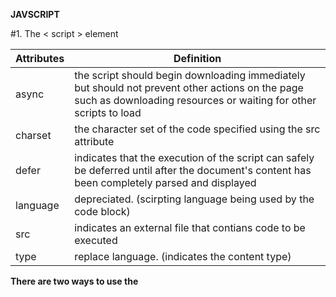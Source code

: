 **JAVSCRIPT**



#1. The < script > element

| Attributes | Definition                                                   |
| ---------- | ------------------------------------------------------------ |
| async      | the script should begin downloading immediately but should not prevent other actions on the page such as downloading resources or waiting for other scripts to load |
| charset    | the character set of the code specified using the src attribute |
| defer      | indicates that the execution of the script can safely be deferred until after the document's content has been completely parsed and displayed |
| language   | depreciated. (scirpting language being used by the code block) |
| src        | indicates an external file that contians code to be executed |
| type       | replace language. (indicates the content type)               |



**There are two ways to use the <script> element:**

1.) inline JavaScript code

```javascript
<script type="text/javascript">
	function sayHi() {
        alert('Hi!');
	}
</script>
```

2.) External Javascript file

```javascript
<script type="text/javascript" src="example.js"></script>	
```



**Tag Placement**

Tags are placed before the closing <body> tag to prevent a noticeable delay in page rendering, during which the browser will be completely blank. 

```javascript
<!DOCTYPE html>
<html>
	<head>
    	<title>Example HTML Page</title>
		<script type="text/javascript" src="example.js"></script>
		<script type="text/javascript" src="example2.js"></script>
	</head>
	<body>
		<!-- content here -->
	</body>
</html>
```



**Deferred Scripts**

The purpose of defer is to indicate that a script won't be changing the structure of the page as it executes.

```javascript
<!DOCTYPE html>
<html>
	<head>
    	<title>Example HTML Page</title>
		<script type="text/javascript" defer src="example.js"></script>
		<script type="text/javascript" defer src="example2.js"></script>
	</head>
	<body>
		<!-- content here -->
	</body>
</html>
```

**Asynchronous Scripts**

similar to defer in that it changes the way the script is processed. Async are not guaranteed to execute in the order in which they are specified but it signals the browser to begin downloading the file immediately. 

```javascript
<!DOCTYPE html>
<html>
	<head>
    	<title>Example HTML Page</title>
		<script type="text/javascript" async src="example.js"></script>
		<script type="text/javascript" async src="example2.js"></script>
	</head>
	<body>
		<!-- content here -->
	</body>
</html>
```

NOTE: The purpose of specifying an async script is to indicate that the page need not wait for the script to be downloaded and executed before continuing to load, and it also need not wait for another scripot to load and execute before it can do the same. 



Summary: 

Advantages of external file are: 

1. Maintainability
2. Caching
3. Future Proof



# 2. Basic Javascript

**Syntax**

1. Case sensitivity -- variables, function names, and operators are all case-sensitive.
2. Identifiers -- the name of a variable, function, property, or function argument. 
   - the first character must be a letter , an underscore or a dollar sign.
   - all other characters may be letters, underscores, dollar signs, or numbers.

**Comments**

A single line comment begins with two forward-slash characters

```javascript
// Single line comment
```

A multi line comment begins with a forward slash and asterisk and ends with the opposite.

```javascript
/* 
    multi-line 
    comment 
*/
```



**Strict Mode**

strict mode changes many parts of how JavaScript is executed, where some of the erratic behavior is adderssed and errors are thrown for unsafe activities. 

```javascript
"use strict";
```



**Variable**

variable can hold any type of data

```javascript
let mesage;
```

**Data Types**

| Primitive Data Types (B, U, N, S) |
| --------------------------------- |
| boolean                           |
| undefined                         |
| null                              |
| number                            |
| string                            |



**Type of Operator**

to determine the data tpe of a given variable

```javascript
alert(typeof message);
```

1. Undefined type

   - has only one value, which is the special value undefined.

2. Null type

   - has only one value, the special value null

     NOTE: When defining a variable that is meant to later hold an object, it is advisable to initialize the variable to null.

3. Boolean type

   - has only two literal values: true and false

4. Number type

   - either octal (base 8) or hexadecimal (base 16) literals.

   - floating-point value (decimal):

     ```javascript
     let floatNum = 1.1;
     ```

   - NaN -- used to indicate when an operation intended to return a number has failed.

   - Number Conversion

     a. Number() -- can be used on any data type

     b. parseFloat() -- converting strings to float

     c. parseInt() -- converting strings to int

5. String Type

   - a sequence of zero or more 16-bit unicode characters and string can be determined by double quotes ("") or single quotes('')
   - Strings are immutable -- they are created, their values cannot change
   - Character literals

   | Literal | Meaning                                                     |
   | ------- | ----------------------------------------------------------- |
   | \n      | New line                                                    |
   | \t      | Tab                                                         |
   | \b      | Backspace                                                   |
   | \r      | Carriage return                                             |
   | \f      | Form feed                                                   |
   | \\\     | backslash                                                   |
   | \'      | Single quote ( ' ' )                                        |
   | \"      | Double qoute (" ")                                          |
   | \xnn    | A character represented by hexadecimal code nn              |
   | \unnn   | A unicode character represented by the hexadecimal code nnn |
   |         |                                                             |

   - Convert to a string

     - toString() method -- available on values that are numbers, Booleans, objects, and strings
     - String() -- returns literal text for the values

   - Object Type

     - Objects are created by using the new operator followed by the name of the object type to create

     ```javascript
     let o = new Object();
     ```

     - Each object instance has the following properties and methods

       

   | Methods                            | Properties                                                   |
   | ---------------------------------- | ------------------------------------------------------------ |
   | constructor                        | function that was used to create the object                  |
   | hasOwnProperty(propertyName)       | indicates if the given property exists on the object instance. |
   | isPrototypeOf(object)              | determines if the object is a protype of another object.     |
   | propertyIsEnumerable(propertyName) | Indicates if the given property can be enumerated using for-in statement |
   | toLocalString()                    | returns a string representation of the object that is appropriate for the locale of execution environment |
   | valueOf()                          | Returns a string, number, or boolean equivalent of the object |
   |                                    |                                                              |

**Operators**

-- set of operators that can be used to manipulate data values.

**Unary Operators**

-- increment and decrement operators

```javascript
let age = 29;
++age;
```

-- unary plus and minus

```javascript
let num = 25;
num = -num; //-25
```

**Boolean Operators**

1. Logical NOT -- returns a Boolean value, regardless of the daa type it's used on.

   ```javascript
   alert(!false); // true
   ```

2. Logical AND

   | Operand 1 | Operand 2 | Result |
   | --------- | --------- | ------ |
   | true      | true      | true   |
   | true      | false     | false  |
   | false     | true      | false  |
   | false     | false     | fasle  |
   |           |           |        |

3. Logical OR

   | Operand 1 | Operand 2 | Result |
   | --------- | --------- | ------ |
   | true      | true      | true   |
   | true      | false     | true   |
   | false     | true      | true   |
   | false     | false     | false  |

**Mulitplicative Opertors**

```javascript
/** MULTIPLICATION **/
let result = 1 * 2; // 2

/** DIVISION **/
let result = 6 / 3; // 2

/** MODULUS **/
let result = 26 % 5 // 1
```

**Additive Operators**

```javascript
/** ADD **/
let result = 1 + 2; //3

/** SUBTRACT **/
let result = 5 - 4; //1
```

**Relational Operators**

```javascript
let result = 5 > 3 //true
```

**Equality Operators**

| Expression        | Value |
| ----------------- | ----- |
| null == undefined | true  |
| "NaN" == NaN      | false |
| 5 == NaN          | false |
| NaN == NaN        | false |
| NaN != NaN        | true  |
| false == 0        | true  |
| true == 1         | true  |
| true == 2         | false |
| undefined == 0    | false |
| null == 0         | false |
| "5" == 5          | true  |
|                   |       |

**Conditional Operator**

```javascript
/** TERNARY OPERATOR **/

variable = boolean_expression ? true_value : false_value;
```



**Assignment Operator**

| Operator             | Assign |
| -------------------- | ------ |
| multiply             | *=     |
| divide               | /=     |
| modulus              | %=     |
| add                  | +=     |
| subtract             | -=     |
| left shift           | <<=    |
| signed right shift   | >>=    |
| unsigned right shift | >>>=   |
|                      |        |

**Comma Operator**

-- allows execution of more than one operation in a single statement.

```javascript
let num1 = 1, num2 = 2, num3 =3;
```

**Statement**

1. If statement 

   ```javascript
   let i = 15;
   if ( i > 25) {
       alert('greater than 25');
   } else {
       alert('lesser than 25');
   }
   ```

2. Do-while statement

   ```javascript
   do {
       statement
   } while (expression)
   ```

3. While statement

   ```javascript
   let i = 0;
   while(expression) {
       statement
   }
   ```

4. For statement

   ```javascript
   let count = 10;
   
   for(let i = 0; i < count; i++) {
       alert(i);
   }
   ```

5. For -in statement

   ```javascript
   for (let property in expression) {
       statement;
   }
   ```

6. Labeled Statement

   ```javascript
   label: statement
   ```

7. Break and continue statement

   ```javascript
   let num = 0;
   
   for (let i = 0; i < 10; i++) {
       if(i % 5 === 0) {
           break; 
           // continue;
       }
       num++;
   	
   }
   alert(num);
   ```

8. With Statement

   ```javascript
   /**
       let qs = location.search.substring(1);
       let hostName = location.hostname;
       let url = location.href;
   **/
   
   with(location) {
       let qs = search.substring(1);
       let hostName = hostname;
       let url = href;
   }
   ```

9. Switch Statement

   ```javascript
   switch(expression) {
       case value: statement
       break;
       
       case value: statement
       break;
       
       default: statement
   }
   ```

**Functions**

```javascript
function functionName(arg0, arg1,...,argN) {
    statements;
};
```

NOTE: 

Functions cannot be overloaded. functions don't have signatures, because the arguments are represented as an array containing zero or more values. Without function signatures, true overloading is not possible. 



# 3. Variable, Scope, and Memory

**Primitive and reference value**

Primitive value -- are simple atomic piecees of data. Primitive values can't have properties added to them even though attempting to do so won't cause an error. 

Reference value -- are objects that may be made up of multiple values. When manipulating objects, you're really working on reference to that object rather than the actual object itself.



**Dynamic Properties**

primitive and reference values are defined similarly: a variable is created and assigned a value.

```javascript
let person = new Object();
person.name = "Nicholas";
alert(person.name); //"Nicholas"
```

**Copying Values**

primitive and reference values act differenlty when copied from one variable to another.

```javascript
let num1 = 5;
let num2 = num1; //5
```

**Argument Passing**

All function arguments are passed by value.

if the value is primitive, then it acts just like a primitive variable copy, if the value is reference, it acts just like a refernce variable copy.

```javascript
funtion addTen(num) {
    num += 10;
    return num;
}

let count = 20;
let result = addTen(count);
alert(count); //20 -- no change
alert(result); //30
```

**Determining Type**

typeof operator is the best way to determine if a variable is a primitive type.

**Garbage Collection**

execution environment is responsible for managing the memory required during code execution. JavaScript frees developers from worrying about memory amangement by automatically allocatin what is needed and reclaiming memory that is no longer being used. 

**Mark and Sweep**

when a variable comes into context, such as when a variable is declared inside a function, it is flagged as being in context.

When the garabage collector runs, it marks all variables stored in memory. It then clears its mark off of variables that are in context and variables that are referenced by in-context variables. The variables that are marked after that are considered ready for deletion, because they can't be reached by any in-context  variables. The garbage collector then does a memory sweep, destroying each of the marked values and reclaiming the memory associated with them. 

**Reference Counting**

every value keeps track of how many references are made to it. When a variable is declared and a reference value is assigned, the reference count is one. If another variable is then assigned to the same value, the reference count is incremented. 

**Performance**

The garbage collector runs periodically and can potentially be an expensive process if there are a large number of variable allocations in memory, so the timing of the garbage-collection process is important. 

**Managing Memory**

In a garbage-collected programming environment, developers typically don't have to worry about memory management. Keeping the amount of used memory to a minimum leads to a better page performance. 



# 4. Reference Type

**The Object Type**

1. New Operator

   ```javascript
   let person = new Object();
   person.name = "Nicholas";
   person.age = 29;
   ```

2. Object Literal

   ```javascript
   let person = {
       name: "Nicholas",
       age: 29
   }
   ```

   NOTE: Object Literal notation is preferred because it requires less code and visually encapsulates all related data.

   ```javascript
   function displayInfo(args) {	
       let output = "";
       
       if (typeof args.name == "string") {
           output += "Name: " + args.name + "\n";
       }
       
       if (typeof args.age == "name") {
           output += "Age: " + args.age + "\n";
       }
       
       alert(output);
   }
   
   displayInfo({
       name: "Nicholas",
       age: 29
   });
   
   displayInfo({
       name: "Greg"
   });
   ```

   

**Accessing the object properties**

1. Dot notation

2. ```javascript
   alert(person.name);	
   ```

2. Bracket Notation

   ```
   alert(person[name]);
   ```

**The Array Type**

1. Array Constructor

   ```javascript
   let colors = new Array();
   
   // length
   let colors = new Array(20);
   ```

2. Array Literal 

   ```javascript
   let colors = ["red", "blue", "green"];	
   let names = [];
   
   alert(colors.length); //3
   alert(names.length); //0
   ```

   NOTE: if the length were set to a number greater than the number of items in the array, the new items would each get filled with teh value of undefined.

   ```javascript
   let colors = ["red", "blue", "green"];
   colors.length = 4;
   alert(colors[3]); // undefined
   ```

3. Detecting Arrays

   - instanceof -- when dealing with a single web page, a single global scope

     ```javascript
     if (value instanceof Array) {
         // do something on the array
     }
     ```

   - isArray -- deterimine if a given value is an array regardless of teh global execution context in which it was created.

     ```javascript
     if (Array.isArray(value)) {
         // do something on the array
     }
     ```

4. Methods

   *Conversion*

   - toString() -- return the same value when called on the array, create the final string.

   - valueOf() -- return the same value when called on the array

     ```javascript
     let colors = ["red", "blue", "green"];
     alert(colors.toString()); 			// red, blue, green
     alert(colors.valueOf());			// red, blue, green
     alert(colors);						// red, blue, green
     ```

   - toLocaleString()

     ```javascript
     let person1 = {
         toLocalString: function() {
             return "Nikolaos";
         }, 
         
         toString: function() {
             return "Nicholas";
         }
     }
     
     let person2 = {
         toLocalString: function() {
             return "Grigorios";
         },
         toString: function() {
             return "Greg";
         }
     }
     
     let people = [person1, person2];
     alert(people);
     alert(people.toString()); // Nicholas, Greg
     alert(people.toLocaleString()); //Nikolaos,Grigorios
     ```

   *Stacks*

   -- A stack is referred to as a last in first out structure meaning that the most recently added item is the first one removed.

   - push() -- accepts any number of arguments and adds them to the end of teh array, returning the array's new length

   - pop() -- removes the last item in teh array, decrements the array's length, and returns the item

     ```javascript
     let colors = new Array();
     let count = colors.push("red", "green");
     alert(count); //2
     
     count = colors.push("black");
     alert(count); //3
     
     let item = colors.pop();
     alert(item); // black
     alert(colors.length); //2
     
     ```

   *Queue*

   -- adds items to the end of a list and retrieves items from the front of the list

   - shift() -- removes the first item in teh array and returns it, decrementing the length of the array by one.

   - unshift() -- add any number of items of the front of an array and return the new array length

     ```javascript
     let item = colors.shift(); // get the first item
     alert(item); //"red"
     alert(colors.length) //2
     
     let count = colors.unshift("red", "green"); // push two items
     count = colors.unshift("black"); // push another item on
     ```

   *Reordering* 

   -- reordering items already in the array

   - reverse() -- reverses the order of items in an array.

     ```javascript
     let values = [1,2,3,4,5];
     values.reverse();
     alert(values); //5,4,3,2,1
     ```

   - sort() -- puts the items in ascending order -- with the smallest value first and largest value last

     ```javascript
     let values = [0,1,5,10,15];
     values.sort();
     alert(values); //0,1,10,15,5
     
     //comparison function that indicates which values should come as best solution to sort.
     
     function compare(value1, value2) {
         if(value1 < value2) {
             return -1;
         } else if (value1 > value2) {
             return 1;
         } else {
             return 0;
         }
     }
     
     values.sort(compare);
     alert(values); //15,10,5,1,0
     ```

   *Manipulation*

   -- manipulate data in an array

   - concat() -- allows you to create a new array based on all of the items in the current array. This method begins by creating a copy of the array and then appending the method argument sto the end and returning the newly constructed array.

     ```javascript
     let colors = ["red", "green", "blue"];
     let colors2 = colors.concat("yellow", ["black", "brown"]);
     
     alert(colors); // red,green,blue
     alert(colors2); //red,green,blue,yellow,black,brown
     ```

   - slice() -- creates an array that contains one or more items already contain one or more items already contained in an array.

   - ```javascript
     let colors = ["red", "green", "blue", "yellow", "purple"];
     let colors2 = colors.slice(1);
     let colors3 = colors.slice(1,4);
     
     alert(colors2); //green,blue,yellow,purple
     alert(colors3); //green,blue,yellow
     ```

   - splice() -- to insert items into the middle of an array.

     Three distinct ways of using this method: 

     - Deletion -- any numbers of items can be deleted from teh array by specifiying just two arguments: 

       ```javascript
       splice(0, 2); // deletes the first two items
       ```

     - Insertion -- items can be inserted into a specific potision by providing three or more arguments

       ```javascript
       splice(2, 0, "red", "green") 
       // inserts the strings "red" and green" into the array at position 2
       ```

     - Replacement -- Items can be inserted into a specific position while simultaneously deleting items, if yo specificy three arguments.

       ```javascript
       splice(2, 1, "red", "green");
       // delets one item at position 2 and then inserts the strings "red" and "green" into the array at position 2	
       ```

       Example:

       ```javascript
       let colors = ["red","green","blue"];
       let removed = colors.splice(0,1);	//remove the first item
       alert(colors);			//green, blue
       alert(removed);			//red - one item array
       
       removed = colors.splice(1,0,"yellow","orange"); //insert 2 items at 	
       												position 1
       alert(colors); 			//green,yellow,orange,blue
       alert(removed);			//empty array
       
       removed = colors.splice(1,1,"red","purple"); //insert 2 values, remove 1
       alert(colors); 		//green,red,purple,orange,blue
       alert(removed);			//yellow - one item array
       ```

   *Location*

   -- finding the location of an array

   - indexOf() -- starts searching from the front of the array(item 0) and continues to the back.

   - lastIndexOf() -- starts from the last item in the array and continues to the front.

     ```javascript
     let numbers = [1,2,3,4,5,4,3,2,1];
     alert(numbers.indexOf(4)); //3
     alert(numbers.lastIndexOf(4)); //5
     ```

   *Iterative*

   - every() -- runs the given function on every item in teh array and returns true if the functions returns true for every item

     ```javascript
     let numbers = [1,2,3,4,5,4,3,2,1];
     let everyResult = numbers.every(function(item, index, array)) {
         return (item > 2);
     }
     
     alert(everyResult); //false
     ```

   - filter() -- runs the given function on every item in the array and returns an array of all items for which the functions returns true

     ```javascript
     let numbers = [1,2,3,4,5,4,3,2,1];
     let filterResults = numbers.filter(function(item, index, array)) {
         return (item > 2);
     }
     
     alert(filterResults); //false
     ```

   - forEach() -- runs the given function on every item in the array. This method has no return value.

     ```
     let numbers = [1,2,3,4,5,4,3,2,1];
     numbers.forEach(function(item, index, array)) {
         // do something
     }
     ```

     

   - map() -- runs the given function on every item in the array and returns the rsult of each funciton call in an array

     ```javascript
     let numbers = [1,2,3,4,5,4,3,2,1];
     let mapResult = numbers.map(function(item, index, array)) {
         return item * 2;
     }
     
     alert(mapResult); //[2,4,6,8,10,8,6,4,2];
     ```

     

   - some() -- runs the given funciton on every item in the array and returns true if the function returns true for any one item.

     ```javascript
     let numbers = [1,2,3,4,5,4,3,2,1];
     let someResult = numbers.some(function(item, index, array)) {
         return (item > 2);
     }
     
     alert(someResult); //true
     ```

   *Reduction*

   -- iterates over all items in the array and build up a value that is ultimately returned. 

   - reduce() -- does this starting at the first item and traveling toward the last.

     ```javascript
     let values = [1,2,3,4,5];
     let sum = values.reduce(function(prev, cur, index, array) {
         return prev + cur;
     })
     
     alert(sum) //15
     ```

     

   - reduceRight() -- starts at the last and travels towards the first

     ```javascript
     let values = [1,2,3,4,5];
     let sum = values.reduceRight(function(prev, cur, index, array) {
         return prev + cur;
     })
     
     alert(sum) //15
     ```

   **The Data Type**

   *Date Constructor*

   ```javascript
   let now = new Date();
   
   /* When the Date constructor is used without any arguments, the created object is assigned the current date and time */
   ```

   *Method*

   - Date.parse() -- accepts a string argument representing a date. It attempts to convert the string into a millisecond representation of a date.

     ```javascript
     let someDate = new Date(Date.parse("May 25, 2004"));	
     ```

   - Date.UTC() -- returns the millisecond representation of a date but constructs that value using different information. 

     ```javascript
     let y2k = new Date(Date.UTC(2000, 0)) // January 1, 2000 at midnight GMT
     ```

   - Date() -- the date and time created are in the local time zone not in GMT

     ```javascript
     let y2k = new Date(2000, 0); //January 1, 2000 at midnight local time
     ```

   - Date.now() -- returns the millisecond representation of the date and time at which the method is executed.

     ```javascript
     //get start time
     let start = Date.now();
     
     //call a function
     doSomething();
     
     let sttop = Date.now();
     result = stop - start;
     ```

   

   *Inherited Methods*

   -- Date type overrides toLocalString(), toString(), and valueOf().

   

   *Date-Formatting Methods*

   | Method               | Description                                                  |
   | -------------------- | ------------------------------------------------------------ |
   | toDateString()       | Display the date's day of the week, month, day of the month, and year in an implementation-specific format |
   | toTimeString()       | Display the date's hours, minutes, seconds, and time zone in an implementation-specific format |
   | toLocaleDateString() | Display the date;s day of the week, month, day of the month, and year in an implementation and local specific format |
   | toLocaleTimeString() | Display the date's hours, minutes, and seconds in an implementation-specific format. |
   | toUTCString()        | Display the complete UTC date in an implmentation-specific format |
   |                      |                                                              |

   *Date/Time Component*

   | Method                            | Description                                                  |
   | --------------------------------- | ------------------------------------------------------------ |
   | getTime()                         | returns the milliseconds representation of the date; same as valueof() |
   | setTime(milliseconds)             | Sets the milliseconds representation of the date, thus changing the entire date |
   | getFullYear()                     | returns the four-digit year (2007 instead of just 07)        |
   | getUTCFullYear                    | returns the four-digit year of the UTC date value            |
   | setFullYear(year)                 | sets the year of the date. The year must be given with four digits (2007 instead of just 07) |
   | setFullUTC(year)                  | sets the year of the UTC date. The year must be given with four digits (2007 instead of 07); |
   | getMonth()                        | Returns the month of the date, where 0 represents January and 11 represents December |
   | getUTCMonth()                     | Returns the month of the UTC date, where 0 represents January and 11 represents December |
   | setMonth*(*month*)*               | Sets the month of the date, which is any number 0 or greater.Numbers greater than 11 add years. |
   | setUTCMonth*(*month*)*            | Sets the month of the UTC date, which is any number 0 or greater. Numbers greater than 11 add years. |
   | getDate()                         | Returns the day of the month (1 through 31) for the date.    |
   | getUTCDate()                      | Returns the day of the month (1 through 31) for the UTC date. |
   | setDate*(*date*)*                 | Sets the day of the month for the date. If the date is greater than the number of days in the month, the month value also gets increased. |
   | setUTCDate*(*date*)*              | Sets the day of the month for the UTC date. If the date is greater than the number of days in the month, the month value also gets increased. |
   | getDay()                          | Returns the date’s day of the week as a number (where 0 represents Sunday and 6 represents Saturday). |
   | getUTCDay()                       | Returns the UTC date’s day of the week as a number (where 0 represents Sunday and 6 represents Saturday). |
   | getHours()                        | Returns the date’s hours as a number between 0 and 23.       |
   | getUTCHours()                     | Returns the UTC date’s hours as a number between 0 and 23.   |
   | setHours(hours)                   | Sets the date’s hours. Setting the hours to a number greater than 23 also increments the day of the month. |
   | setUTCHours*(*hours*)*            | Sets the UTC date’s hours. Setting the hours to a number greater than 23 also increments the day of the month. |
   | getMinutes()                      | Returns the date’s minutes as a number between 0 and 59.     |
   | getUTCMinutes()                   | Returns the UTC date’s minutes as a number between 0 and 59. |
   | setMinutes*(*minutes*)*           | Sets the date’s minutes. Setting the minutes to a number greater than 59 also increments the hour. |
   | setUTCMinutes*(*minutes*)*        | Sets the UTC date’s minutes. Setting the minutes to a number greater than 59 also increments the hour. |
   | getSeconds()                      | Returns the date’s seconds as a number between 0 and 59.     |
   | getUTCSeconds()                   | Returns the UTC date’s seconds as a number between 0 and 59. |
   | setSeconds*(*seconds*)*           | Sets the date’s seconds. Setting the seconds to a number greater than 59 also increments the minutes. |
   | setUTCSeconds*(*seconds*)*        | Sets the UTC date’s seconds. Setting the seconds to a number greater than 59 also increments the minutes. |
   | getMilliseconds()                 | Returns the date’s milliseconds.                             |
   | getUTCMilliseconds()              | Returns the UTC date’s milliseconds.                         |
   | setMilliseconds (milliseconds)    | Sets the date’s milliseconds.                                |
   | setUTCMilliseconds (milliseconds) | Sets the UTC date’s milliseconds.                            |
   | getTimezoneOffset()               | Returns the number of minutes that the local time zone is o set from UTC. For example, Eastern Standard Time returns 300. This value
changes when an area goes into Daylight Saving Time. |
   |                                   |                                                              |

*Regex Type*

```javascript
let expression = /pattern/flags	
```

| Flags | Description                                                  |      |
| ----- | ------------------------------------------------------------ | ---- |
| g     | Indicates global mode, meaning the pattern will be applied to all of the string instead of stopping after the first match is found. |      |
| i     | case-insensitive mode, meaning the case of the pattern and the string are ignored when determining matches. |      |
| m     | Indicates multiline mode, meaning the pattern will continue looking for matches after reaching the end of one line of text. |      |
|       |                                                              |      |

```javascript
/*
* Match all instances of “at” in a string. */
var pattern1 = /at/g; /*
* Match the first instance of “bat” or “cat”, regardless of case.
*/
var pattern2 = /[bc]at/i;
/*
* Match all three-character combinations ending with ”at”, regardless of case. */
var pattern3 = /.at/gi;
```

All meta characters must be escaped when used as part of the pattern

```javascript
([{\^$|)]}?* +.
```

```javascript
/*
* Match the first instance of “bat” or “cat”, regardless of case. */
var pattern1 = /[bc]at/i;
/*
* Match the first instance of ”[bc]at”, regardless of case. */
var pattern2 = /\[bc\]at/i;
/*
* Match all three-character combinations ending with ”at”, regardless of case. */
var pattern3 = /.at/gi;
/*
* Match all instances of ”.at”, regardless of case. */
var pattern4 = /\.at/gi;
```

*Regex Instance Properties*

| properties | Description                                                  |
| ---------- | ------------------------------------------------------------ |
| global     | A Boolean value indicating whether the g flag has been set.  |
| ignoreCase | A Boolean value indicating whether the i flag has been set.  |
| lastIndex  | An integer indicating the character position where the next match will be attempted in the source string. This value always begins as 0. |
| multiline  | A Boolean value indicating whether the m flag has been set.  |
| source     | The string source of the regular expression. This is always returned as if specified in literal form (without opening and closing slashes) rather than a string pattern as passed into the constructor. |
|            |                                                              |

```javascript
var pattern1 = /\[bc\]at/i;
alert(pattern1.global); alert(pattern1.ignoreCase); alert(pattern1.multiline); alert(pattern1.lastIndex); alert(pattern1.source);
//false //true //false
//0 //”\[bc\]at”
       var pattern2 = new RegExp(“\\[bc\\]at”, “i”);
alert(pattern2.global); alert(pattern2.ignoreCase); alert(pattern2.multiline); alert(pattern2.lastIndex); alert(pattern2.source);
//false //true //false
//0 //”\[bc\]at”
```

*RegExp Constructor Properties*

| Verbose Name | Short Name | Description                                                  |
| ------------ | ---------- | ------------------------------------------------------------ |
| input        | $_         | The last string matched against. This is not implemented in Opera. |
| lastMatch    | $&         | The last matched text. This is not implemented in Opera.     |
| lastParen    | $+         | The last matched capturing group. This is not implemented in Opera. |
| leftContext  | $`         | The text that appears in the input string prior to lastMatch. |
| multiline    | $*         | A Boolean value specifying whether all expressions should use multiline mode. This is not implemented in IE
or Opera. |
| rightContext | $’         | The text that appears in the input string after lastMatch.   |
|              |            |                                                              |

```javascript
var text = “this has been a short summer”; var pattern = /(.)hort/g;
/*
* Note: Opera doesn’t support input, lastMatch, lastParen, or multiline. * Internet Explorer doesn’t support multiline.
*/
if (pattern.test(text)){
}
alert(RegExp.input); 		//this has been a short summer 
alert(RegExp.leftContext); 	//this has been a
alert(RegExp.rightContext); // summer
alert(RegExp.lastMatch); //short
alert(RegExp.lastParen); //s
alert(RegExp.multiline); //false
 
```

**The Function Type**

--  functions actually are object. Functions are objects, function names are simply pointers to function objects and are not necessarily tied to the function itself.

*Function Declaration*

```javascript
function sum (num1, num2) {
    return num1 + num2;
}
```

*Function Expression*

```javascript
var sum = function(num1, num2){ 
    return num1 + num2;
};
```

NOTE: Declaring two functions with the same name always results in the last function overwriting the previous one. 

```javascript
var addSomeNumber = function (num){
	return num + 100; };

addSomeNumber = function (num) {
return num + 200; };

var result = addSomeNumber(100);
```

NOTE: Function declarations are read and available in an execution context before any code is executed, whereas function expressions aren’t complete until the execution reaches that line of code

```javascript
alert(sum(10,10));
var sum = function(num1, num2){
	return num1 + num2; 
};
```

*Function as Values*

-- functions can be used any place any other value can be used. This means it’s possible not only to pass a function into another function as an argument but also to return a function as the result of another function.

```javascript
function callSomeFunction(someFunction, someArgument){ 
    return someFunction(someArgument);
}

function add10(num){ return num + 10;
}

var result1 = callSomeFunction(add10, 10); 
alert(result1); //20

function getGreeting(name){ 
    return “Hello, “ + name;
}

var result2 = callSomeFunction(getGreeting, “Nicholas”); alert(result2); //”Hello, Nicholas”

```

*Function Internals*

-- is an array-like object that contains all of the arguments that were passed into the function.

```javascript
function factorial(num){ 
	if (num <= 1) {
		return 1; 
	} else {
		return num * factorial(num-1) 
	}
}

```

*Function Properties and Methods*

-- Each function has two properties: length and prototype.

```javascript
function sayName(name){ 
	alert(name);
}
function sum(num1, num2){ 
	return num1 + num2;
}
function sayHi(){
    alert(“hi”); 
}
alert(sayName.length); //1 
alert(sum.length); //2 
alert(sayHi.length); //0
```

-- prototype is the actual location of all instance methods for reference types

-- apply() accepts two arguments: the value of this inside the function
and an array of arguments. This second argument may be an instance of Array, but it can also be
the arguments object

```javascript
function sum(num1, num2){ return num1 + num2;
}
function callSum1(num1, num2){
return sum.apply(this, arguments);
}
//passing in arguments object
     function callSum2(num1, num2){
return sum.apply(this, [num1, num2]); //passing in array
}
alert(callSum1(10,10)); //20 alert(callSum2(10,10)); //20
```

-- call() exhibits the same behavior as apply(), but arguments are passed to it differently.

```javascript
function sum(num1, num2){ 
	return num1 + num2;
}
function callSum(num1, num2){
    return sum.call(this, num1, num2);
}
alert(callSum(10,10)); //20
```

NOTE: The decision to use either apply() or call() depends solely on the easiest way for you to pass arguments into the function. If you intend to pass in the arguments object directly or if you already have an array of data to pass in, then apply() is the better choice; otherwise, call() may be a more appropriate choice. 

-- bind() creates a new function instance whose this value is *bound* to the value that was passed into bind()

```javascript
window.color = “red”;
var o = { color: “blue” };
function sayColor(){ 
    alert(this.color);
}
var objectSayColor = sayColor.bind(o);
objectSayColor();   //blue
```

**Primitive Wrapper Types**

-- Every time a primitive value is read, an object of the corresponding primitive wrapper type is created behind the scenes, allowing access to any number of methods for manipulating the data.

```javascript
var s1 = “some text”;
var s2 = s1.substring(2);
```

NOTE: The major difference between reference types and primitive wrapper types is the lifetime of the
object. When you instantiate a reference type using the new operator, it stays in memory until it goes
out of scope, whereas automatically created primitive wrapper objects exist for only one line of code
before they are destroyed.

```javascript
var s1 = “some text”;
s1.color = “red”; alert(s1.color); //undefined
```

The Object constructor also acts as a factory method and is capable of returning an instance of a
primitive wrapper based on the type of value passed into the constructor

```javascript
var obj = new Object(“some text”); 
alert(obj instanceof String); //true
```

NOTE: Calling a primitive wrapper constructor using new is not the same as calling the casting function of the same name.

```javascript
var value = “25”;
var number = Number(value); //casting function 
alert(typeof number); //”number”

var obj = new Number(value); //constructor 
alert(typeof obj); //”object”
```

**Boolean Type**

-- The Boolean type is the reference type corresponding to the Boolean values. Creating a boolean object.

```javascript
var booleanObject = new Boolean(true);
```

**Number Type**

-- The number type is the reference type corresponding to the number values. Creating a number object.

```javascript
var numberObject = new Number(10);
```

- toFixed() -- returns a string representation of a number with a specified number of
  decimal points

  ```javascript
  var num = 10;
  alert(num.toFixed(2));    //”10.00”
  ```

- toExponential() -- returns a string with the number formatted in exponential notation.

  ```javascript
  var num = 10;
  alert(num.toExponential(1));    //”1.0e+1”
  ```

- toPrecision() -- method returns either the fixed or the exponential representation of a number,
  depending on which makes the most sense.

  ```javascript
  var num = 99;
  alert(num.toPrecision(1)); //”1e+2”
  alert(num.toPrecision(2)); //”99”
  alert(num.toPrecision(3)); //”99.0”
  ```

NOTE: The typeof() and instanceof() operators work differently when dealing with primitive numbers versus reference numbers. 

```javascript
var numberObject = new Number(10);
var numberValue = 10;
alert(typeof numberObject); //”object” 
alert(typeof numberValue); //”number” 
alert(numberObject instanceof Number); //true 
alert(numberValue instanceof Number); //false
```

**String Type**

```javascript
 var stringObject = new String(“hello world”);
```

*Methods*

*Character*

- charAt() -- simply returns the character in the given position as a single-character string.

  ```javascript
  var stringValue = “hello world”;
  alert(stringValue.charAt(1));   //”e”
  ```

- charCodeAt() -- If you want the character’s character code instead of the actual character.

  ```javascript
  var stringValue = “hello world”;
  alert(stringValue.charCodeAt(1));   //outputs “101”
  ```

*String-Manipulation*

- concat() -- used to concatenate one or more strings to another, returning the concatenated string as the result.

- ```javascript
  var stringValue = “hello “;
  var result = stringValue.concat(“world”); 
  alert(result); //”hello world” 
  alert(stringValue); //”hello”
  
  var stringValue = “hello world”;
  alert(stringValue.slice(-3)); 		//”rld”
  alert(stringValue.substring(-3));	//”hello world”
  alert(stringValue.substr(-3));		//”rld”
  alert(stringValue.slice(3, -4));      //”lo w”
  alert(stringValue.substring(3, -4));  //”hel”
  alert(stringValue.substr(3, -4));     //”” (empty string)
  ```

*String-location*

```javascript
var stringValue = “hello world”;
alert(stringValue.indexOf(“o”));         //4
alert(stringValue.lastIndexOf(“o”));  

var stringValue = “hello world”;
   alert(stringValue.indexOf(“o”, 6));         //7
   alert(stringValue.lastIndexOf(“o”, 6));     //4
```



​	

